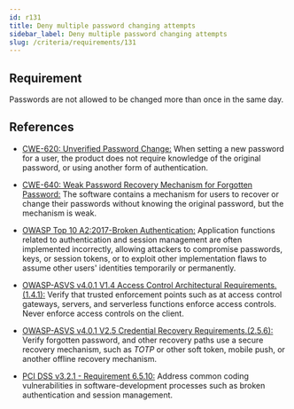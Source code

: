 ```yaml
---
id: r131
title: Deny multiple password changing attempts
sidebar_label: Deny multiple password changing attempts
slug: /criteria/requirements/131
---
```


## Requirement

Passwords are not allowed to be changed
more than once in the same day.

## References

- [CWE-620: Unverified Password Change:](https://cwe.mitre.org/data/definitions/620.html)
  When setting a new password for a user,
  the product does not require knowledge
  of the original password,
  or using another form of authentication.

- [CWE-640: Weak Password Recovery Mechanism for Forgotten Password:](https://cwe.mitre.org/data/definitions/640.html)
  The software contains a mechanism
  for users to recover
  or change their passwords
  without knowing the original password,
  but the mechanism is weak.

- [OWASP Top 10 A2:2017-Broken Authentication:](https://owasp.org/www-project-top-ten/OWASP_Top_Ten_2017/Top_10-2017_A2-Broken_Authentication)
  Application functions related to authentication
  and session management
  are often implemented incorrectly,
  allowing attackers to compromise passwords, keys,
  or session tokens,
  or to exploit other implementation flaws
  to assume other users' identities
  temporarily or permanently.

- [OWASP-ASVS v4.0.1 V1.4 Access Control Architectural Requirements.(1.4.1):](https://owasp.org/www-pdf-archive/OWASP_Application_Security_Verification_Standard_4.0-en.pdf)
  Verify that trusted enforcement points
  such as at access control gateways,
  servers, and serverless functions
  enforce access controls.
  Never enforce access controls on the client.

- [OWASP-ASVS v4.0.1 V2.5 Credential Recovery Requirements.(2.5.6):](https://owasp.org/www-pdf-archive/OWASP_Application_Security_Verification_Standard_4.0-en.pdf)
  Verify forgotten password,
  and other recovery paths
  use a secure recovery mechanism,
  such as *TOTP* or other soft token,
  mobile push,
  or another offline recovery mechanism.

- [PCI DSS v3.2.1 - Requirement 6.5.10:](https://www.pcisecuritystandards.org/documents/PCI_DSS_v3-2-1.pdf)
  Address common coding vulnerabilities
  in software-development processes
  such as broken authentication
  and session management.
